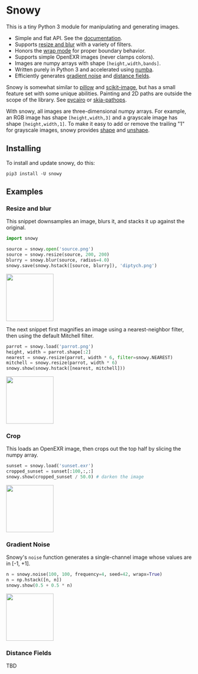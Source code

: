 <!--

add README examples of:
  adding alpha to cut out a circle
  combining R G B planes
  splitting R G B planes
    r,g,b = np.split(imgarray, 3, axis=2)
  removing white background and adding drop shadow
  terse island gen

ops
  add_border should be more efficient
  blit
  snowy dstack dsplit (join / split aliases)
  docstrings for all funcs
  add tests for color images
  hstack, vstack
  hflip, vflip
  blit
  add_border
  split, join

travis

blog entry
  Use filament to draw reflective sphere with and without HDR

post-blog entry

  add fractal.py with the mandelbrot example from numba

  variable radius blur (radius multiplier is a fn not a constant)
    use numba to help speed this
    NOTE this function is very slow; if possible, it's better to
    blur an entire image and compose it with a mask
    (maybe give an example too)

  prefiltering as seen in docs/hoppe
  pixel art scaling algorithm(s)

-->

# Snowy

This is a tiny Python 3 module for manipulating and generating images.
- Simple and flat API. See the [documentation](http://github.prideout.net/snowy/).
- Supports [resize and blur](#resize-and-blur) with a variety of filters.
- Honors the [wrap mode]() for proper boundary behavior.
- Supports simple OpenEXR images (never clamps colors).
- Images are numpy arrays with shape `[height,width,bands]`.
- Written purely in Python 3 and accelerated using [numba](https://numba.pydata.org/).
- Efficiently generates [gradient noise](#gradient-noise) and [distance fields](#distance-fields).

Snowy is somewhat similar to [pillow](https://python-pillow.org/) and
[scikit-image](https://scikit-image.org/), but has a small feature set with some unique abilities.
Painting and 2D paths are outside the scope of the library. See
  [pycairo](https://pycairo.readthedocs.io/en/latest/) or
  [skia-pathops](https://github.com/fonttools/skia-pathops).

With snowy, all images are three-dimensional numpy arrays. For example, an RGB image has shape
`[height,width,3]` and a grayscale image has shape `[height,width,1]`. To make it easy to add or
remove the trailing "1" for grayscale images, snowy provides [shape]() and [unshape]().

## Installing

To install and update snowy, do this:

`pip3 install -U snowy`

## Examples

### Resize and blur

This snippet downsamples an image, blurs it, and stacks it up against the original.

```python
import snowy

source = snowy.open('source.png')
source = snowy.resize(source, 200, 200)
blurry = snowy.blur(source, radius=4.0)
snowy.save(snowy.hstack([source, blurry]), 'diptych.png')
```

<img src="https://github.com/prideout/snowy/raw/master/docs/diptych.png" height="128px">

The next snippet first magnifies an image using a nearest-neighbor filter, then using the default
Mitchell filter.

```python
parrot = snowy.load('parrot.png')
height, width = parrot.shape[:2]
nearest = snowy.resize(parrot, width * 6, filter=snowy.NEAREST) 
mitchell = snowy.resize(parrot, width * 6)
snowy.show(snowy.hstack([nearest, mitchell]))
```

<img src="https://github.com/prideout/snowy/raw/master/docs/diptych-parrot.png" height="128px">

### Crop

This loads an OpenEXR image, then crops out the top half by slicing the numpy array.

```python
sunset = snowy.load('sunset.exr')
cropped_sunset = sunset[:100,:,:]
snowy.show(cropped_sunset / 50.0) # darken the image
```

<img src="https://github.com/prideout/snowy/raw/master/docs/cropped-sunset.png" height="128px">

### Gradient Noise

Snowy's `noise` function generates a single-channel image whose values are in [-1,&nbsp;+1].

```python
n = snowy.noise(100, 100, frequency=4, seed=42, wrapx=True)
n = np.hstack([n, n])
snowy.show(0.5 + 0.5 * n)
```

<img src="https://github.com/prideout/snowy/raw/master/docs/noise.png" height="128px">

### Distance Fields

TBD

